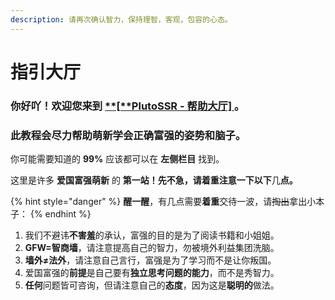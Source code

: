 ```yaml
---
description: 请再次确认智力，保持理智，客观，包容的心态。
---
```


# 指引大厅

### 你好吖！欢迎您来到 [**\[**PlutoSSR **- 帮助大厅\]** ](https://wiki.plutossr.com/)**。** <a id="ni-haoa-huan-ying-nin-lai-dao-ai-guo-fu-qiang-xue-yuan-bang-zhu-da-ting"></a>

### 此教程会尽力帮助萌新学会正确富强的姿势和脑子。 <a id="xue-yuan-hui-jin-li-bang-zhu-meng-xin-xue-hui-zheng-que-fu-qiang-de-zi-shi-he-nao-zi"></a>

你可能需要知道的 **99%** 应该都可以在 **左侧栏目** 找到。

这里是许多 **爱国富强萌新** 的 **第一站！先不急，请着重注意一下以下**几**点。**

{% hint style="danger" %}
**醒一醒**，有几点需要**着重**交待一波，请~~掏出~~拿出小本子：
{% endhint %}

1. 我们不避讳**不害羞**的承认，富强的目的是为了阅读书籍和小姐姐。
2. **GFW=智商墙**，请注意提高自己的智力，勿被境外利益集团洗脑。
3. **墙外≠法外**，请注意自己言行，富强是为了学习而不是让你叛国。
4. 爱国富强的**前提**是自己要有**独立思考问题的能力**，而不是秀智力。
5. **任何**问题皆可咨询，但请注意自己的**态度**，因为这是**聪明的**做法。

#### 

